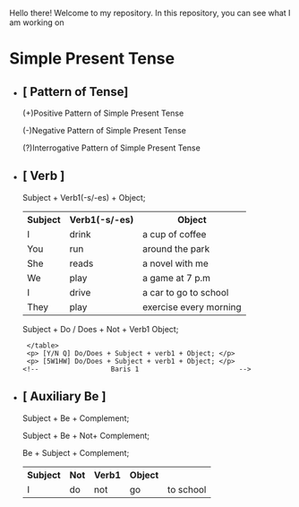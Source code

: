 Hello there!  Welcome to my repository. In this repository, you can see what I am working on
<!--Simple Present Tense {
  [ Pattern of Tenses ]                                    [                 Verb                 ]          [                 Auxiliary Be                 ]
  (+)Positive Pattern of Simple Present Tense              Subject + Verb1(-s/-es) + Object;                 Subject + Be + Complement;
  (-)Negative Pattern of Simple Present Tense              Subject + Not + Verb1 + Object;                   Subject + Be + Not + Complement;
  (?)Interrogative Pattern of Simple Present Tense [Y/N Q] Do/Does + Subject + Verb1 + Object                Be      + Subject + Complement;
                                                   [5W1HW] QW + Do/Does + Subject + Verb1 + Object;

}-->

<h1> Simple Present Tense</h1>
<ul>
  <!--                    Column 1                        -->
  <li>
    <!--                  Baris 1                         -->
    <h2> [ Pattern of Tense] </h2>
      <p> (+)Positive Pattern of Simple Present Tense </p>
      <p> (-)Negative Pattern of Simple Present Tense </p>
      <p> (?)Interrogative Pattern of Simple Present Tense</p>
    <!--                  Baris 1                         -->
  </li>
  <!--                    Column 1                        -->


  <!--                    Column 2                        -->
  <li>
    <!--                  Baris 1                         -->
    <h2> [ Verb ]</h2>
     <p> Subject + Verb1(-s/-es) + Object;           </p>
     <table>                                                                     <!-- Sepanjang baris kode ini. Usahakan tidak memberikan jarak garis pada kodenya. Dimana, jika didapati sebuah garis pada kode tersebut. Maka, hasilnya tidak akan seperti                                                                                    yang dapat kita perkirakan -->
       <tr>
         <th> Subject </th>
         <th> Verb1(-s/-es) </th>
         <th> Object </th>
       </tr>
       <tr>
         <td> I </td>
         <td> drink </td>
         <td> a cup of coffee </td>
       </tr>
       <tr>
         <td> You </td>
         <td> run </td>
         <td> around the park </td>
       </tr>
       <tr>
         <td> She </td>
         <td> reads </td>
         <td> a novel with me </td>
       </tr>
       <tr>
         <td> We </td>
         <td> play </td>
         <td> a game at 7 p.m</td>           <!-- Subject = We, play = verb1, a game = object, at 7 p.m. = adverb of time. -->
       </tr>
       <tr>
         <td> I </td>
         <td> drive </td>                    <!-- Penggunaan verb1 bergantung pada subject kalimat. Jika subject kalimatnya adalah subject jamak. Maka, tidak memerlukan imbuhan suffix s/es diakhir bentuk kata kerja dasarnya. Sedangkan, jika subject kalimatnya tunggal. Maka, memerlukan imbuhan suffix s/es. Untuk imbuhan suffix yang terdapat pada sebuah kata kerja dasar. Imbuhannya berdasarkan bentuk kata kerja dasar itu sendiri jika bentuk kata kerja dasar berakhiran s maka suffixnya es. namun, jika bentuk kata kerja dasarnya berakhiran y maka suffixnya adalah ies bukan es. Tidak hanya itu saja. Terdapat juga aturan yang berlaku lainnya untuk pembentukan kata kerja dasar yang terdapat imbuhan suffixnya untuk subject tunggal. Dimana, aturan ini harus diketahui. Supaya mempermudah kita dalam membentuk sebuah kalimat dalam bahasa inggris yang sesuai dengan pola dan aturan yang berlaku-->
         <td> a car to go to school</td>
       </tr>
       <tr>
         <td> They </td>
         <td> play </td>
         <td> exercise every morning </td> <!-- They exercise every morning. Kalimat ini benar secara tata bahasa dalam bahasa inggris. Dimana, kalimat ini berpolakan positif dengan tense atau keterangan waktu simple present tense. Serta, kalimat ini bertujuan untuk menunjukkan sebuah rutinitas atau kebiasan yang dilakukan pada pagi hari  -->
       </tr>
     </table>
     <p> Subject + Do / Does + Not + Verb1 Object;               </p>
     <table>
       <tr>
         <th> Subject </th>
         <th> Not </th>
         <th> Verb1 </th>
         <th> Object </th>
       </tr>
       <tr>
         <td> I </td>
         <td> do </td>
         <td> not </td>
         <td> go </td>
         <td> to school</td>
       </tr>

     </table>
     <p> [Y/N Q] Do/Does + Subject + verb1 + Object; </p>
     <p> [5W1HW] Do/Does + Subject + verb1 + Object; </p>
    <!--                  Baris 1                         -->
  </li>
  <!--                    Column 2                        -->


  <!--                    Column 3                        -->
  <li>
    <!--                  Baris 1                         -->
    <h2> [ Auxiliary Be ]</h2>
    <p> Subject + Be + Complement;                 </p>
    <p> Subject + Be + Not+ Complement;            </p>
    <P> Be  + Subject + Complement;                </P>
    <!--                  Baris 1                         -->
  </li>
  <!--                    Column 3                        -->

</ul>

